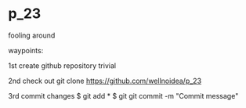 # p_23
fooling around

waypoints:

1st
	create github repository
	trivial
	
2nd
	check out
	git clone https://github.com/wellnoidea/p_23

3rd
	commit changes
	$ git add *
	$ git git commit -m "Commit message"
	
	
